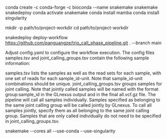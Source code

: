 conda create -c conda-forge -c bioconda --name snakemake snakemake snakedeploy
conda activate snakemake
conda install mamba
conda install singularity

mkdir -p path/to/project-workdir
cd path/to/project-workdir

snakedeploy deploy-workflow https://github.com/panguangze/trio_call_phase_pipeline.git . --branch main


Adjust config.yaml to configure the workflow execution. The config files samples.tsv and joint_calling_groups.tsv contain the following sample information:

samples.tsv lists the samples as well as the read sets for each sample, with one set of reads for each sample_id-unit. Note that sample_id-unit combinations should be unique.
joint_calling_groups.tsv groups samples for joint calling. Note that jointly called samples will be named with the format group:sample_id in the GLnexus output and in the final all.vcf.gz file.
The pipeline will call all samples individually. Samples specified as belonging to the same joint calling group will be called jointly by GLnexus. To call all samples jointly, specify them as all belonging to the same joint calling group. Samples that are only called individually do not need to be specified in joint_calling_groups.tsv.

snakemake --cores all --use-conda --use-singularity 
